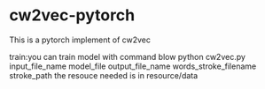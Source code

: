 # cw2vec-pytorch
This is a pytorch implement of cw2vec

train:you can train model with command blow
python cw2vec.py input_file_name model_file output_file_name words_stroke_filename stroke_path
the resouce needed is in resource/data

